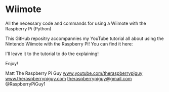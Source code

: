 Wiimote
=======

All the necessary code and commands for using a Wiimote with the Raspberry Pi (Python)

This GitHub repositry accompannies my YouTube tutorial all about using the Nintendo Wiimote with the Raspberry Pi! You can find it here:

I'll leave it to the tutorial to do the explaining! 

Enjoy!

Matt
The Raspberry Pi Guy
www.youtube.com/theraspberrypiguy
www.theraspberrypiguy.com
theraspberrypiguy@gmail.com
@RaspberryPiGuy1
